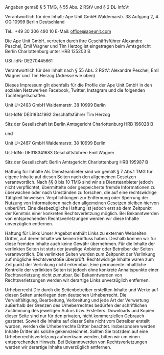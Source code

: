 <Section title="Impressum" isLeading>


Angaben gemäß § 5 TMG, § 55 Abs. 2 RStV und § 2 DL-InfoV:

Verantwortlich für den Inhalt:
Ape Unit GmbH
Waldemarstr. 38
Aufgang 2, 4. OG
10999 Berlin
Deutschland

Tel.: +49 30 306 490 10
E-Mail: office@apeunit.com

Die Ape Unit GmbH, vertreten durch ihre Geschäftsführer Alexandre Peschel, Emil Wagner und Tim Herzog ist eingetragen beim Amtsgericht Berlin Charlottenburg unter HRB 125203 B.

USt-IdNr DE270445661

Verantwortlich für den Inhalt nach § 55 Abs. 2 RStV:
Alexandre Peschel, Emil Wagner und Tim Herzog (Adresse wie oben)

Dieses Impressum gilt ebenfalls für die Profile der Ape Unit GmbH in den sozialen Netzwerken Facebook, Twitter, Instagram und die folgenden Tochtergellschaften.

Unit U+2463 GmbH
Waldemarstr. 38
10999 Berlin

Ust-IdNr DE318341992
Geschäftsführer Tim Herzog

Sitz der Gesellschaft ist Berlin
Amtsgericht Charlottenburg
HRB 196028 B

und

Unit U+2467 GmbH
Waldemarstr. 38
10999 Berlin

Ust-IdNr: DE318341683
Geschäftsführer: Emil Wagner

Sitz der Gesellschaft: Berlin
Amtsgericht Charlottenburg
HRB 195987 B

Haftung für Inhalte
Als Diensteanbieter sind wir gemäß § 7 Abs.1 TMG für eigene Inhalte auf diesen Seiten nach den allgemeinen Gesetzen verantwortlich. Nach §§ 8 bis 10 TMG sind wir als Diensteanbieter jedoch nicht verpflichtet, übermittelte oder gespeicherte fremde Informationen zu überwachen oder nach Umständen zu forschen, die auf eine rechtswidrige Tätigkeit hinweisen. Verpflichtungen zur Entfernung oder Sperrung der Nutzung von Informationen nach den allgemeinen Gesetzen bleiben hiervon unberührt. Eine diesbezügliche Haftung ist jedoch erst ab dem Zeitpunkt der Kenntnis einer konkreten Rechtsverletzung möglich. Bei Bekanntwerden von entsprechenden Rechtsverletzungen werden wir diese Inhalte unverzüglich entfernen.

Haftung für Links
Unser Angebot enthält Links zu externen Webseiten Dritter, auf deren Inhalte wir keinen Einfluss haben. Deshalb können wir für diese fremden Inhalte auch keine Gewähr übernehmen. Für die Inhalte der verlinkten Seiten ist stets der jeweilige Anbieter oder Betreiber der Seiten verantwortlich. Die verlinkten Seiten wurden zum Zeitpunkt der Verlinkung auf mögliche Rechtsverstöße überprüft. Rechtswidrige Inhalte waren zum Zeitpunkt der Verlinkung nicht erkennbar. Eine permanente inhaltliche Kontrolle der verlinkten Seiten ist jedoch ohne konkrete Anhaltspunkte einer Rechtsverletzung nicht zumutbar. Bei Bekanntwerden von Rechtsverletzungen werden wir derartige Links unverzüglich entfernen.

Urheberrecht
Die durch die Seitenbetreiber erstellten Inhalte und Werke auf diesen Seiten unterliegen dem deutschen Urheberrecht. Die Vervielfältigung, Bearbeitung, Verbreitung und jede Art der Verwertung außerhalb der Grenzen des Urheberrechtes bedürfen der schriftlichen Zustimmung des jeweiligen Autors bzw. Erstellers. Downloads und Kopien dieser Seite sind nur für den privaten, nicht kommerziellen Gebrauch gestattet. Soweit die Inhalte auf dieser Seite nicht vom Betreiber erstellt wurden, werden die Urheberrechte Dritter beachtet. Insbesondere werden Inhalte Dritter als solche gekennzeichnet. Sollten Sie trotzdem auf eine Urheberrechtsverletzung aufmerksam werden, bitten wir um einen entsprechenden Hinweis. Bei Bekanntwerden von Rechtsverletzungen werden wir derartige Inhalte unverzüglich entfernen.

</Section>